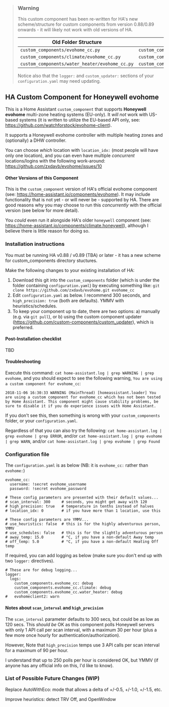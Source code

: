 > ### Warning
>
> This custom component has been re-written for HA's new scheme/structure for custom components from version 0.88/0.89 onwards - it will likely not work with old versions of HA.
> 
> |**Old Folder Structure**|**New Folder Structure**
> |---|---
> ```custom_components/evohome_cc.py```|```custom_components/evohome_cc/__init__.py```
> ```custom_components/climate/evohome_cc.py```|```custom_components/evohome_cc/climate.py```
> ```custom_components/water_heater/evohome_cc.py```|```custom_components/evohome_cc/water_heater.py```
> 
> Notice also that the `logger:` and `custom_updater:` sections of your `configuration.yaml` may need updating. 

## HA Custom Component for Honeywell evohome

This is a Home Assistant `custom_component` that supports **Honeywell evohome** multi-zone heating systems (EU-only).  It _will not_ work with US-based systems (it is written to utilize the EU-based API only, see: https://github.com/watchforstock/evohome-client).

It supports a Honeywell evohome controller with multiple heating zones and (optionally) a DHW controller.  

You can choose _which_ location with `location_idx:` (most people will have only one location), and you can even have multiple _concurrent_ locations/logins with the following work-around: https://github.com/zxdavb/evohome/issues/10

#### Other Versions of this Component

This is the `custom_component` version of HA's official evohome component (see: https://home-assistant.io/components/evohome).  It may include functionality that is not yet - or will never be - supported by HA.  There are good reasons why you may choose to run this _concurrently_ with the official version (see below for more detail).

You _could_ even run it alongside HA's older `honeywell` component (see: https://home-assistant.io/components/climate.honeywell), although I believe there is little reason for doing so.

### Installation instructions

You must be running HA v0.88 / v0.89 (TBA) or later - it has a new scheme for custom_components directory stuctures.  

Make the following changes to your existing installation of HA:
 1. Download this git into the `custom_components` folder (which is under the folder containing `configuration.yaml`) by executing something like: `git clone https://github.com/zxdavb/evohome.git evohome_cc`
 2. Edit `configuration.yaml` as below.  I recommend 300 seconds, and `high_precision: true` (both are defaults). YMMV with heuristics/schedules.
 3. To keep your component up to date, there are two options: a) manually (e.g. via `git pull`), or b) using the custom component updater (https://github.com/custom-components/custom_updater), which is preferred.
 
#### Post-Installation checklist

TBD

#### Troubleshooting

Execute this command: `cat home-assistant.log | grep WARNING | grep evohome`, and you should expect to see the following warning, `You are using a custom component for evohome_cc`:
```
2018-11-06 16:30:33 WARNING (MainThread) [homeassistant.loader] You are using a custom component for evohome_cc which has not been tested by Home Assistant. This component might cause stability problems, be sure to disable it if you do experience issues with Home Assistant.
```

If you don't see this, then something is wrong with your `custom_components` folder, or your `configuration.yaml`.

Regardless of that you can also try the following:
  `cat home-assistant.log | grep evohome | grep ERROR`, and/or
  `cat home-assistant.log | grep evohome | grep WARN`, and/or
  `cat home-assistant.log | grep evohome | grep Found`

### Configuration file

The `configuration.yaml` is as below (NB: it is `evohome_cc:` rather than `evohome:`)

```
evohome_cc:
  username: !secret evohome_username
  password: !secret evohome_password

# These config parameters are presented with their default values...
# scan_interval: 300     # seconds, you might get away with 120
# high_precision: true   # temperature in tenths instead of halves
# location_idx: 0        # if you have more than 1 location, use this

# These config parameters are YMMV...
# use_heuristics: false  # this is for the highly adventurous person, YMMV
# use_schedules: false   # this is for the slightly adventurous person
# away_temp: 15.0        # °C, if you have a non-default Away temp
# off_temp: 5.0          # °C, if you have a non-default Heating Off temp
```

If required, you can add logging as below (make sure you don't end up with two `logger:` directives).

```
# These are for debug logging...
logger:
  logs:
    custom_components.evohome_cc: debug
    custom_components.evohome_cc.climate: debug
    custom_components.evohome_cc.water_heater: debug
#   evohomeclient2: warn
```

#### Notes about `scan_interval` and `high_precision`

The `scan_interval` parameter defaults to 300 secs, but could be as low as 120 secs.  This _should be_ OK as this component polls Honeywell servers with only 1 API call per scan interval, with a maximum 30 per hour (plus a few more once hourly for authentication/authorization).

However, Note that `high_precision` temps use 3 API calls per scan interval for a maximum of 90 per hour.

I understand that up to 250 polls per hour is considered OK, but YMMV (if anyone has any official info on this, I'd like to know).

### List of Possible Future Changes (WIP)

Replace AutoWithEco: mode that allows a delta of +/-0.5, +/-1.0, +/-1.5, etc.

Improve heuristics: detect TRV Off, and OpenWindow


